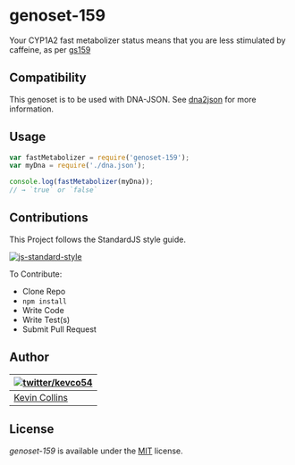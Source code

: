 # genoset-159

Your CYP1A2 fast metabolizer status means that you are less stimulated by caffeine, as per [gs159](http://www.snpedia.com/index.php/Gs159)

## Compatibility

This genoset is to be used with DNA-JSON. See [dna2json](https://github.com/genomejs/dna2json) for more information.

## Usage

```js
var fastMetabolizer = require('genoset-159');
var myDna = require('./dna.json');

console.log(fastMetabolizer(myDna));
// → `true` or `false`
```

## Contributions

This Project follows the StandardJS style guide.

[![js-standard-style](https://cdn.rawgit.com/feross/standard/master/badge.svg)](https://github.com/feross/standard)

To Contribute:

- Clone Repo
- `npm install`
- Write Code
- Write Test(s)
- Submit Pull Request


## Author

| [![twitter/kevco54](https://gravatar.com/avatar/c3f0cac49ad7d267cb58499a86bfdd19)](https://twitter.com/kevco54 "Follow @kevco54 on Twitter") |
|---|
| [Kevin Collins](https://iamkevin.co/) |

## License

_genoset-159_ is available under the [MIT](https://mths.be/mit) license.
